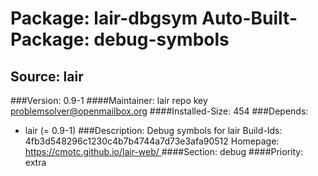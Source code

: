 Package: lair-dbgsym
Auto-Built-Package: debug-symbols 
============= 

Source: lair 
------------- 

###Version: 0.9-1
####Maintainer: lair repo key problemsolver@openmailbox.org
####Installed-Size: 454
###Depends:
  * lair (= 0.9-1)
###Description:
 Debug symbols for lair
Build-Ids: 4fb3d548296c1230c4b7b4744a7d73e3afa90512
Homepage:[ https://cmotc.github.io/lair-web/ ](https://cmotc.github.io/lair-web/)
####Section: debug
####Priority: extra
